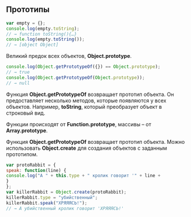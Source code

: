 ## Прототипы
```js
var empty = {};
console.log(empty.toString);
// → function toString(){…}
console.log(empty.toString());
// → [object Object]
```
Великий предок всех объектов, **Object.prototype**.
```js
console.log(Object.getPrototypeOf({}) == Object.prototype);
// → true
console.log(Object.getPrototypeOf(Object.prototype));
// → null
```
Функция **Object.getPrototypeOf** возвращает прототип объекта. Он
предоставляет несколько методов, которые появляются у
всех объектов. Например, **toString**, который преобразует
объект в строковый вид.

Функции происходят от **Function.prototype**, массивы – от
**Array.prototype**. 

Функция **Object.getPrototypeOf** возвращает прототип объекта. Можно использовать **Object.create** для создания
объектов с заданным прототипом.
```js
var protoRabbit = {
speak: function(line) {
console.log("А " + this.type + " кролик говорит '" + line +
}
};
var killerRabbit = Object.create(protoRabbit);
killerRabbit.type = "убийственный";
killerRabbit.speak("ХРЯЯЯСЬ!");
// → А убийственный кролик говорит 'ХРЯЯЯСЬ!'
```
